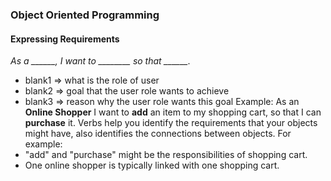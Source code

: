 
### Object Oriented Programming
#### Expressing Requirements
*As a ______, I want to ________ so that ______.*
- blank1 => what is the role of user
- blank2 => goal that the user role  wants to achieve
- blank3 => reason why the user role wants this goal
Example:
As an **Online Shopper** I want to **add** an item to my shopping cart, so that I can **purchase** it.
Verbs help you identify the requirements that your objects might have, also identifies the connections between objects.
For example:
- "add" and "purchase" might be the responsibilities of shopping cart.
- One online shopper is typically linked with one shopping cart.
